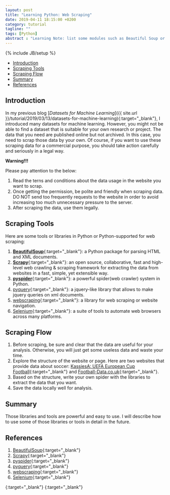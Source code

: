```yaml
---
layout: post
title: "Learning Python: Web Scraping"
date: 2019-04-11 18:15:00 +0200
category: tutorial
tagline: ""
tags: [Python]
abstract : "Learning Note: list some modules such as Beautiful Soup or Scrapy for web scraping."
---
```

{% include JB/setup %}

* [Introduction](#introduction)
* [Scraping Tools](#scraping-tools)
* [Scraping Flow](#scraping-flow)
* [Summary](#summary)
* [References](#references)


## Introduction

In my previous blog [_Datasets for Machine Learning_]({{ site.url }}/tutorial/2019/03/13/datasets-for-machine-learning){:target="_blank"}, I introduced many datasets for machine learning.
However, you might not be able to find a dataset that is suitable for your own research or project.
The data that you need are published online but not archived.
In this case, you need to scrap those data by your own.
Of course, if you want to use these scraping data for a commercial purpose, you should take action carefully and seriously in a legal way.

__Warning!!!__

Please pay attention to the below:
1. Read the terns and conditions about the data usage in the website you want to scrap.
2. Once getting the permission, be polite and friendly when scraping data. DO NOT send too frequently requests to the website in order to avoid increasing too much unnecessary pressure to the server.
3. After scraping the data, use them legally.


## Scraping Tools

Here are some tools or libraries in Python or Python-supported for web scraping:
1. [__BeautifulSoup__](https://www.crummy.com/software/BeautifulSoup/){:target="_blank"}: a Python package for parsing HTML and XML documents.
2. [__Scrapy__](https://scrapy.org/){:target="_blank"}: an open source, collaborative, fast and high-level web crawling & scraping framework for extracting the data from websites in a fast, simple, yet extensible way.
3. [__pyspider__](http://docs.pyspider.org/){:target="_blank"}: a powerful spider(web crawler) system in Python.
4. [pyquery](https://pypi.org/project/pyquery/){:target="_blank"}: a jquery-like library that allows to make jquery queries on xml documents.
5. [webscraping](https://pypi.org/project/webscraping/){:target="_blank"}: a library for web scraping or website navigation.
6. [Selenium](https://www.seleniumhq.org/){:target="_blank"}: a suite of tools to automate web browsers across many platforms.


## Scraping Flow

1. Before scraping, be sure and clear that the data are useful for your analysis. Otherwise, you will just get some useless data and waste your time.
2. Explore the structure of the website or page. Here are two websites that provide data about soccer: [KassiesA: UEFA European Cup Football](https://kassiesa.home.xs4all.nl/bert/uefa/index.html){:target="_blank"} and [Football-Data.co.uk](http://www.football-data.co.uk/){:target="_blank"}.
3. Based on the structure, write your own spider with the libraries to extract the data that you want.
4. Save the data locally well for analysis.


## Summary

Those libraries and tools are powerful and easy to use.
I will describe how to use some of those libraries or tools in detail in the future.


## References

1. [BeautifulSoup](https://www.crummy.com/software/BeautifulSoup/){:target="_blank"}
2. [Scrapy](https://scrapy.org/){:target="_blank"}
3. [pyspider](http://docs.pyspider.org/){:target="_blank"}
4. [pyquery](https://pypi.org/project/pyquery/){:target="_blank"}
5. [webscraping](https://pypi.org/project/webscraping/){:target="_blank"}
6. [Selenium](https://www.seleniumhq.org/){:target="_blank"}

[](){:target="_blank"}
[](){:target="_blank"}
